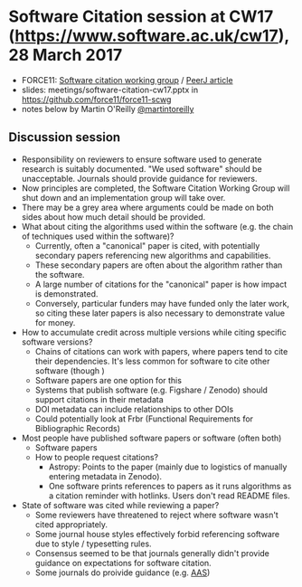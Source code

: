 # Software Citation session at CW17 (https://www.software.ac.uk/cw17), 28 March 2017
- FORCE11: [Software citation working group](https://github.com/force11/force11-scwg) / [PeerJ article](https://peerj.com/articles/cs-86/)
- slides: meetings/software-citation-cw17.pptx in https://github.com/force11/force11-scwg
- notes below by Martin O'Reilly [@martintoreilly](https://github.com/martintoreilly)

## Discussion session
- Responsibility on reviewers to ensure software used to generate research is suitably documented. "We used software" should be unacceptable. Journals should provide guidance for reviewers.
- Now principles are completed, the Software Citation Working Group will shut down and an implementation group will take over.
- There may be a grey area where arguments could be made on both sides about how much detail should be provided.
- What about citing the algorithms used within the software (e.g. the chain of techniques used within the software)?
  - Currently, often a "canonical" paper is cited, with potentially secondary papers referencing new algorithms and capabilities.
  - These secondary papers are often about the algorithm rather than the software.
  - A large number of citations for the "canonical" paper is how impact is demonstrated.
  - Conversely, particular funders may have funded only the later work, so citing these later papers is also necessary to demonstrate value for money.
- How to accumulate credit across multiple versions while citing specific software versions?
  - Chains of citations can work with papers, where papers tend to cite their dependencies. It's less common for software to cite other software (though )
  - Software papers are one option for this
  - Systems that publish software (e.g. Figshare / Zenodo) should support citations in their metadata
  - DOI metadata can include relationships to other DOIs
  - Could potentially look at Frbr (Functional Requirements for Bibliographic Records)
- Most people have published software papers or software (often both)
  - Software papers
  - How to people request citations?
    - Astropy: Points to the paper (mainly due to logistics of manually entering metadata in Zenodo).
    - One software prints references to papers as it runs algorithms as a citation reminder with hotlinks. Users don't read README files.
- State of software was cited while reviewing a paper?
  - Some reviewers have threatened to reject where software wasn't cited appropriately.
  - Some journal house styles effectively forbid referencing software due to style / typesetting rules.
  - Consensus seemed to be that journals generally didn't provide guidance on expectations for software citation.
  - Some journals do proivide guidance (e.g. [AAS](http://journals.aas.org/policy/software.html))

